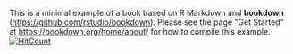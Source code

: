 This is a minimal example of a book based on R Markdown and **bookdown** (https://github.com/rstudio/bookdown). Please see the page "Get Started" at https://bookdown.org/home/about/ for how to compile this example.
[![HitCount](http://hits.dwyl.com/wilson0106/tidyverse.svg)](http://hits.dwyl.com/wilson0106/tidyverse)